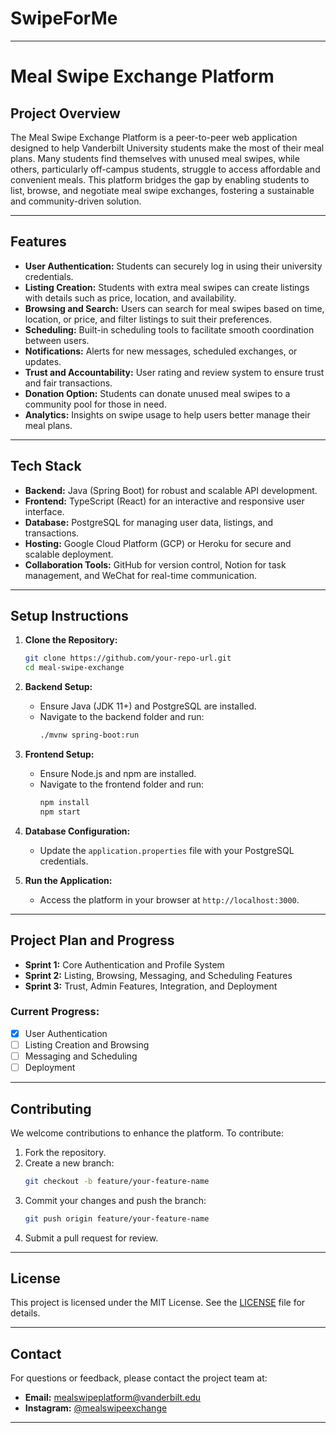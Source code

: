 # SwipeForMe

---

# **Meal Swipe Exchange Platform**

## **Project Overview**
The Meal Swipe Exchange Platform is a peer-to-peer web application designed to help Vanderbilt University students make the most of their meal plans. Many students find themselves with unused meal swipes, while others, particularly off-campus students, struggle to access affordable and convenient meals. This platform bridges the gap by enabling students to list, browse, and negotiate meal swipe exchanges, fostering a sustainable and community-driven solution.

---

## **Features**
- **User Authentication:** Students can securely log in using their university credentials.
- **Listing Creation:** Students with extra meal swipes can create listings with details such as price, location, and availability.
- **Browsing and Search:** Users can search for meal swipes based on time, location, or price, and filter listings to suit their preferences.
- **Scheduling:** Built-in scheduling tools to facilitate smooth coordination between users.
- **Notifications:** Alerts for new messages, scheduled exchanges, or updates.
- **Trust and Accountability:** User rating and review system to ensure trust and fair transactions.
- **Donation Option:** Students can donate unused meal swipes to a community pool for those in need.
- **Analytics:** Insights on swipe usage to help users better manage their meal plans.

---

## **Tech Stack**
- **Backend:** Java (Spring Boot) for robust and scalable API development.
- **Frontend:** TypeScript (React) for an interactive and responsive user interface.
- **Database:** PostgreSQL for managing user data, listings, and transactions.
- **Hosting:** Google Cloud Platform (GCP) or Heroku for secure and scalable deployment.
- **Collaboration Tools:** GitHub for version control, Notion for task management, and WeChat for real-time communication.

---

## **Setup Instructions**
1. **Clone the Repository:**
   ```bash
   git clone https://github.com/your-repo-url.git
   cd meal-swipe-exchange
   ```
2. **Backend Setup:**
   - Ensure Java (JDK 11+) and PostgreSQL are installed.
   - Navigate to the backend folder and run:
     ```bash
     ./mvnw spring-boot:run
     ```
3. **Frontend Setup:**
   - Ensure Node.js and npm are installed.
   - Navigate to the frontend folder and run:
     ```bash
     npm install
     npm start
     ```
4. **Database Configuration:**
   - Update the `application.properties` file with your PostgreSQL credentials.

5. **Run the Application:**
   - Access the platform in your browser at `http://localhost:3000`.

---

## **Project Plan and Progress**
- **Sprint 1:** Core Authentication and Profile System  
- **Sprint 2:** Listing, Browsing, Messaging, and Scheduling Features  
- **Sprint 3:** Trust, Admin Features, Integration, and Deployment  

### **Current Progress:**
- [x] User Authentication  
- [ ] Listing Creation and Browsing  
- [ ] Messaging and Scheduling  
- [ ] Deployment  

---

## **Contributing**
We welcome contributions to enhance the platform. To contribute:
1. Fork the repository.
2. Create a new branch:
   ```bash
   git checkout -b feature/your-feature-name
   ```
3. Commit your changes and push the branch:
   ```bash
   git push origin feature/your-feature-name
   ```
4. Submit a pull request for review.

---

## **License**
This project is licensed under the MIT License. See the [LICENSE](./LICENSE) file for details.

---

## **Contact**
For questions or feedback, please contact the project team at:
- **Email:** mealswipeplatform@vanderbilt.edu
- **Instagram:** [@mealswipeexchange](https://instagram.com/mealswipeexchange)

---